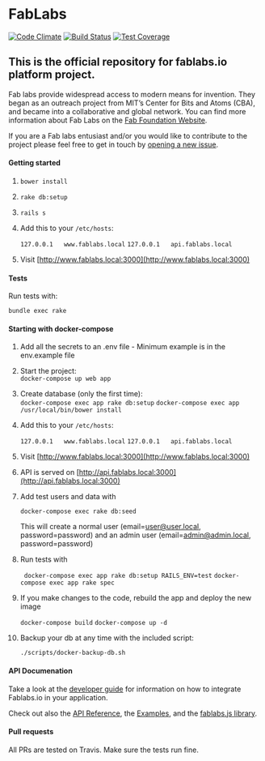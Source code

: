 # FabLabs

[![Code Climate](https://codeclimate.com/github/fablabbcn/fablabs.png)](https://codeclimate.com/github/fablabbcn/fablabs) [![Build Status](https://travis-ci.org/fablabbcn/fablabs.io.png)](https://travis-ci.org/fablabbcn/fablabs.io) [![Test Coverage](https://codeclimate.com/github/fablabbcn/fablabs/badges/coverage.svg)](https://codeclimate.com/github/fablabbcn/fablabs/coverage)

## This is the official repository for fablabs.io platform project.

Fab labs provide widespread access to modern means for invention. They began as an outreach project from MIT’s Center for Bits and Atoms (CBA), and became into a collaborative and global network. You can find more information about Fab Labs on the [Fab Foundation Website](http://www.fabfoundation.org/).

If you are a Fab labs entusiast and/or you would like to contribute to the project please feel free to get in touch by [opening a new issue](https://github.com/fablabbcn/fablabs/issues/new).


#### Getting started

1. `bower install`

1. `rake db:setup`

1. `rails s`

1. Add this to your `/etc/hosts`:

    `127.0.0.1   www.fablabs.local`
    `127.0.0.1   api.fablabs.local`

1. Visit [http://www.fablabs.local:3000](http://www.fablabs.local:3000)

#### Tests

Run tests with:

`bundle exec rake`


#### Starting with docker-compose

1. Add all the secrets to an .env file - Minimum example is in the env.example file


1. Start the project:  
`docker-compose up web app`

1. Create database (only the first time):  
`docker-compose exec app rake db:setup`
`docker-compose exec app /usr/local/bin/bower install`

1. Add this to your `/etc/hosts`:

    `127.0.0.1   www.fablabs.local`
    `127.0.0.1   api.fablabs.local`
    

1. Visit [http://www.fablabs.local:3000](http://www.fablabs.local:3000)

1. API is served on [http://api.fablabs.local:3000](http://api.fablabs.local:3000)

1. Add test users and data with

    `docker-compose exec rake db:seed`

    This will create a normal user (email=user@user.local, password=password) and an admin user
    (email=admin@admin.local, password=password)

1. Run tests with
 
   ` docker-compose exec app rake db:setup RAILS_ENV=test`
    `docker-compose exec app rake spec`

1. If you make changes to the code, rebuild the app and deploy the new image

    `docker-compose build`
    `docker-compose up -d`

1. Backup your db at any time with the included script:

    ```
    ./scripts/docker-backup-db.sh
    ```

#### API Documenation

Take a look at the [developer guide](https://docs.fablabs.io) for information on how to 
integrate Fablabs.io in your application.

Check out also the [API Reference](https://docs.fablabs.io/swagger/index.html), 
the [Examples](https://github.com/fablabbcn/examples.fablabs.io), and the [fablabs.js library](https://github.com/fablabbcn/fablabsjs).


#### Pull requests

All PRs are tested on Travis. Make sure the tests run fine.
